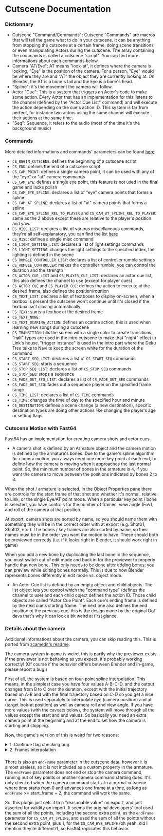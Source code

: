# Cutscene Documentation

### Dictionnary
- Cutscene "Command/Commands": Cutscene "Commands" are macros that will tell the game what to do in your cutscene. It can be anything from stopping the cutscene at a certain frame, doing scene transitions or even manipulating Actors during the cutscene. The array containing the commands is called a cutscene "script". You can find more informations about each commands below.
- Camera "AT/Eye": AT means "look-at", it defines where the camera is looking, "Eye" is the position of the camera. For a person, "Eye" would be where they are and "AT" the object they are currently looking at. On Blender, the AT is a bone's tail and the Eye is a bone's head.
- "Spline": it's the movement the camera will follow.
- Actor "Cue": This is a system that triggers an Actor's code to make some action. Every Actor that has an implementation for this listens to the channel (defined by the "Actor Cue List" command) and will execute the action depending on the cue's action ID. This system is far from perfect, for instance two actors using the same channel will execute their actions at the same time.
- "Seq": Sequence, it refers to the audio (most of the time it's the background music)

### Commands
More detailed informations and commands' parameters can be found [here](https://github.com/zeldaret/oot/blob/master/include/z64cutscene_commands.h)

- ``CS_BEGIN_CUTSCENE``: defines the beginning of a cutscene script
- ``CS_END``: defines the end of a cutscene script 
- ``CS_CAM_POINT``: defines a single camera point, it can be used with any of the "eye" or "at" camera commands
- ``CS_CAM_EYE``: defines a single eye point, this feature is not used in the final game and lacks polish
- ``CS_CAM_EYE_SPLINE``: declares a list of "eye" camera points that forms a spline
- ``CS_CAM_AT_SPLINE``: declares a list of "at" camera points that forms a spline
- ``CS_CAM_EYE_SPLINE_REL_TO_PLAYER`` and ``CS_CAM_AT_SPLINE_REL_TO_PLAYER``: same as the 2 above except these are relative to the player's position and yaw.
- ``CS_MISC_LIST``: declares a list of various miscellaneous commands, they're all self-explanatory, you can find the list [here](https://github.com/zeldaret/oot/blob/master/include/z64cutscene.h#L167-L204)
- ``CS_MISC``: defines a single misc command
- ``CS_LIGHT_SETTING_LIST``: declares a list of light settings commands
- ``CS_LIGHT_SETTING``: changes the light settings to the specified index, the lighting is defined in the scene
- ``CS_RUMBLE_CONTROLLER_LIST``: declares a list of controller rumble settings
- ``CS_RUMBLE_CONTROLLER``: makes the controller rumble, you can control the duration and the strength
- ``CS_ACTOR_CUE_LIST`` and ``CS_PLAYER_CUE_LIST``: declares an actor cue list, this also defines the channel to use (except for player cues)
- ``CS_ACTOR_CUE`` and ``CS_PLAYER_CUE``: defines the action to execute at the desired frame, also defines the position/rotation
- ``CS_TEXT_LIST``: declares a list of textboxes to display on-screen, when a textbox is present the cutscene won't continue until it's closed if the textbox isn't closing automatically
- ``CS_TEXT``: starts a textbox at the desired frame
- ``CS_TEXT_NONE``:
- ``CS_TEXT_OCARINA_ACTION``: defines an ocarina action, this is used when learning new songs during a cutscene
- ``CS_TRANSITION``: fills the screen with a single color to create transitions, "half" types are used in the intro cutscene to make that "night" effect in Link's house, "trigger instance" is used in the intro part where the Deku Tree talks to Navi to keep the screen white for the duration of the command
- ``CS_START_SEQ_LIST``: declares a list of ``CS_START_SEQ`` commands
- ``CS_START_SEQ``: starts a sequence
- ``CS_STOP_SEQ_LIST``: declares a list of ``CS_STOP_SEQ`` commands
- ``CS_STOP_SEQ``: stops a sequence
- ``CS_FADE_OUT_SEQ_LIST``: declares a list of ``CS_FADE_OUT_SEQ`` commands
- ``CS_FADE_OUT_SEQ``: fades out a sequence player on the specified frame range
- ``CS_TIME_LIST``: declares a list of ``CS_TIME`` commands
- ``CS_TIME``: changes the time of day to the specified hour and minute
- ``CS_DESTINATION``: defines a scene change (a new destination), specific destination types are doing other actions like changing the player's age or setting flags

### Cutscene Motion with Fast64
Fast64 has an implementation for creating camera shots and actor cues.

- A camera shot is defined by an Armature object and the camera motion is defined by the armature's bones. Due to the game's spline algorithm for camera motion, you always need one more key point at each end, to define how the camera is moving when it approaches the last normal point. So, the minimum number of bones in the armature is 4, if you want the camera to move between the positions indicated by bones 2 to 3.

When the shot / armature is selected, in the Object Properties pane there are controls for the start frame of that shot and whether it's normal, relative to Link, or the single Eye/AT point mode. When a particular key point / bone is selected, you have controls for the number of frames, view angle (FoV), and roll of the camera at that position.

At export, camera shots are sorted by name, so you should name them with something they will be in the correct order with at export (e.g. Shot01, Shot02, etc.). The bones / key frames are also sorted by name, so their names must be in the order you want the motion to have. These should both be previewed correctly (i.e. if it looks right in Blender, it should work right in game)

When you add a new bone by duplicating the last bone in the sequence, you must switch out of edit mode and back in for the previewer to properly handle that new bone. This only needs to be done after adding bones; you can preview while editing bones normally. This is due to how Blender represents bones differently in edit mode vs. object mode.

- An Actor Cue list is defined by an empty object and child objects. The list object lets you control which the "command type" (defines the channel to use) and each child object defines the action ID. Those child objects are called "Actor Cue Point". Each cue's ending frame is defined by the next cue's starting frame. The next one also defines the end position of the previous cue, this is the design made by the original OoT devs that's why it can look a bit weird at first glance.

### Details about the camera
Additional informations about the camera, you can skip reading this. This is ported from [zcamedit's readme](https://github.com/sauraen/zcamedit#details).

The camera system in game is weird, this is partly why the previewer exists. If the previewer is not behaving as you expect, it's probably working correctly! (Of course if the behavior differs between Blender and in-game, please report a bug.)

First of all, the system is based on four-point spline interpolation. This means, in the simplest case you have four values A-B-C-D, and the output changes from B to C over the duration, except with the initial trajectory based on A-B and with the final trajectory based on C-D so you get a nice curve. This is used separately to interpolate eye (camera position) and at (target look-at position) as well as camera roll and view angle. If you have more values (with the caveats below), the system will move through all the values except the start and end values. So basically you need an extra camera point at the beginning and at the end to set how the camera is starting and stopping.

Now, the game's version of this is weird for two reasons:

<details closed>
<summary>1. Continue flag checking bug</summary>
If you don't care about the coding and just want to make cutscenes, you don't have to worry about this, Fast64 takes care of it at import/export. Just make sure every cutscene command has at least 4 key points (bones).

There is a bug (in the actual game) where when incrementing to the next set of key points, the key point which is checked for whether it's the last point or not is the last point of the new set, not the last point of the old set. This means that you always need an additional extra point at the end (except for the case of exactly four points, see below). This is in addition to the extra point at the end (and the one at the beginning) which are used for the spline interpolation to set how the camera behaves at the start or the end. No data whatsoever is read from this second extra point (except for the flag that it's the last point, which is set up automatically on export).

For the case of 4 points, the camera motion from B to C works correctly, but when it gets to C, it reads the continue flag out of bounds (which will be an unspecified value). In most cases that byte won't be 0xFF, which means that on the following frame it will take the case for 1/2/3 points, and not initialize the camera position values at all, potentially leading to garbage values being used for them.

So in summary:
- Command has 0 points: Will fail to export, but probably crash in game
- Command has 1/2/3 points: Command will immediately end; the position and look will be uninitialized values, whatever was last on the stack (may cause a floating-point exception)
- Command has 4 points: Works, but don't let the cutscene get to the end of this command
- Command has 5 points: Works as if it had 4 points
- Command has 6 points: Works as if it had 5 points
- Etc.

Fast64 will automatically add this second extra point at the end on export, and also automatically remove the extra point at the end on import unless the command has only four points.
</details>

<details closed>
<summary>2. Frames interpolation</summary>
The number of frames actually spent between key points is interpolated in reciprocals and in a varying way between the key points. This makes predicting the number of frames actually spent extremely difficult unless the frames values are the same. In fact it's so difficult that this plugin actually just simulates the cutscene frame-by-frame up to the current frame every time the Blender frame changes, because solving for the position at some future time without actually stepping through all the frames up to there is too hard.

Note: It's a discretized differential equation, if time was continuous, i.e. the frame rate was infinite, it could be solved with calculus, but since it moves in discrete steps at the frames, even the calculus solution would be only approximate. On top of that, when it changes from going between B-C and going between C-D, the initial position near C depends on what happened at B, and so on.

You can think of it as it will spend *about* ``N frames`` around each key point. So, if the camera moves from point B to C but B has a larger ``frames`` value than C, the camera will move more slowly near B and more quickly near C. Also, a value of 0 means infinity, not zero, if C has ``frames=0`` the camera will approach C but never reach it.

Only the ``frames`` values of points B and C affect the result when the camera is between B and C. So, the ``frames`` values of the one extra points at the beginning and the end (in this case A and D) can be arbitrary.

The actual algorithm is:
- Compute the increment in ``t`` value (percentage of the way from point B to C) at point B by 1 / ``B.frames``, or 0 if ``B.frames`` is 0
- Compute the increment in ``t`` value at point C by 1 / ``C.frames`` or 0.
- Linearly interpolate between these based on the current ``t`` value.
- Add this increment to ``t``.

So you can think of it like, if ``B.frames`` is 10 and ``C.frames`` is 30, the camera moves 1/10th of the way from B to C per frame when it's at B, and 1/30th of the way from B to C per frame when it's nearly at C. But, when it's halfway between B and C, it doesn't move 1/20th of the way per frame, it moves (1/10)/2 + (1/30)/2 = 1/15th of the way. And on top of that, it will cross that positional halfway point less than half the total number of frames it actually takes to get from B to C.
</details>

###
There is also an ``endFrame`` parameter in the cutscene data, however it is almost useless, so it is not included as a custom property in the armature. The ``endFrame`` parameter does not end or stop the camera command, running out of key points or another camera command starting does. It's only checked when the camera command starts. In a normal cutscene where time starts from 0 and advances one frame at a time, as long as ``endFrame`` >= start_frame + 2, the command will work the same.

So, this plugin just sets it to a "reasonable value" on export, and just asserted for validity on import. It seems the original developers' tool used the sum of all the points, including the second extra point, as the ``endFrame`` parameter for ``CS_CAM_AT_SPLINE``, and used the sum of all the points without the second extra point, plus 1, for the ``CS_CAM_EYE_SPLINE`` (oh yeah, did I mention they're different?), so Fast64 replicates this behavior.
